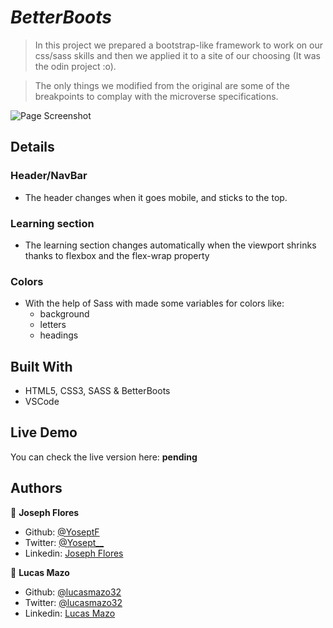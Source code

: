# _BetterBoots_

> In this project we prepared a bootstrap-like framework to work on our css/sass skills and then we applied it to a site of our choosing (It was the odin project :o). 

> The only things we modified from the original are some of the breakpoints to complay with the microverse specifications.

![Page Screenshot](https://i.imgur.com/RRTkwHM.png)

## Details  

### Header/NavBar
- The header changes when it goes mobile, and sticks to the top.

### Learning section

- The learning section  changes automatically when the viewport shrinks thanks to flexbox and the flex-wrap property 


### Colors
- With the help of Sass with made some variables for colors like:
    - background
    - letters
    - headings

## Built With

- HTML5, CSS3, SASS & BetterBoots
- VSCode

## Live Demo
You can check the live version here: **pending**

## Authors

👤 **Joseph Flores**
- Github: [@YoseptF](https://github.com/YoseptF)
- Twitter: [@Yosept__](https://twitter.com/Yosept__)
- Linkedin: [Joseph Flores](https://www.linkedin.com/in/joseph-flores-928505106/)

👤 **Lucas Mazo**
- Github: [@lucasmazo32](https://github.com/lucasmazo32)
- Twitter: [@lucasmazo32](https://twitter.com/lucasmazo32)
- Linkedin: [Lucas Mazo](https://www.linkedin.com/in/lucas-mazo-meza-55a65b159/)
